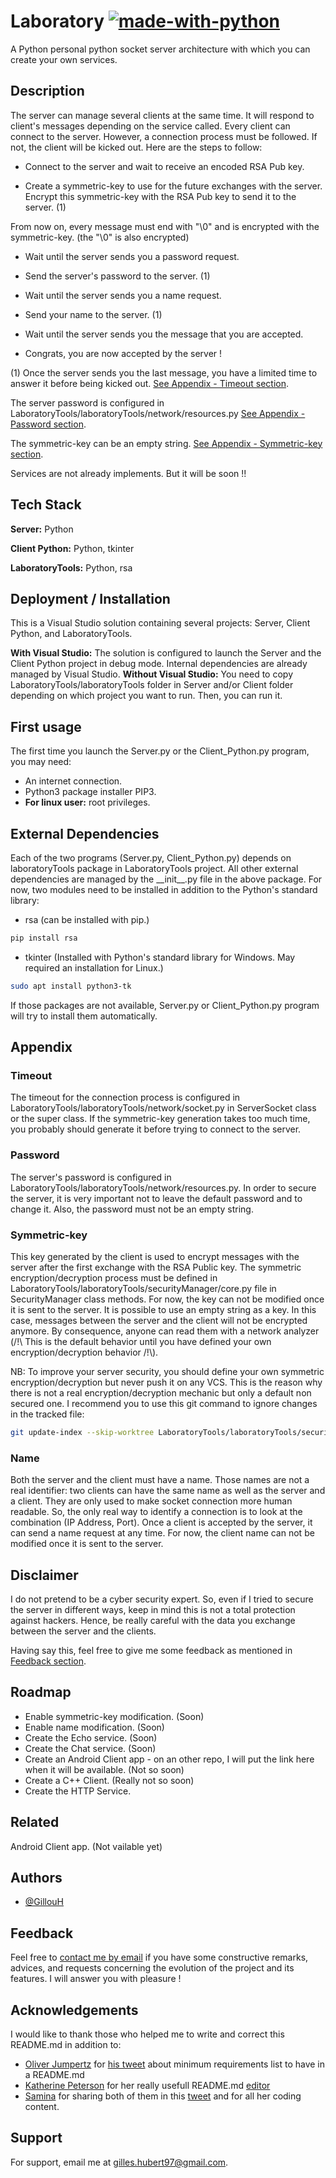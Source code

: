 # Laboratory [![made-with-python](https://img.shields.io/badge/Made%20with-Python-1f425f.svg)](https://www.python.org/)

A Python personal python socket server architecture with which you can create your own services.



## Description

The server can manage several clients at the same time. It will respond to client's messages depending on the service called.
Every client can connect to the server. However, a connection process must be followed. If not, the client will be kicked out. Here are the steps to follow:

 - Connect to the server and wait to receive an encoded RSA Pub key.

 - Create a symmetric-key to use for the future exchanges with the server. Encrypt this symmetric-key with the RSA Pub key to send it to the server. (1)

  From now on, every message must end with "\0" and is encrypted with the symmetric-key. (the "\0" is also encrypted)

 - Wait until the server sends you a password request.

 - Send the server's password to the server. (1)

 - Wait until the server sends you a name request.

 - Send your name to the server. (1)

 - Wait until the server sends you the message that you are accepted.

 - Congrats, you are now accepted by the server !

(1) Once the server sends you the last message, you have a limited time to answer it before being kicked out. [See Appendix - Timeout section](#timeout).

The server password is configured in LaboratoryTools/laboratoryTools/network/resources.py [See Appendix - Password section](#password).

The symmetric-key can be an empty string. [See Appendix - Symmetric-key section](#symmetric-key).

Services are not already implements. But it will be soon !!



## Tech Stack

**Server:** Python

**Client Python:** Python, tkinter

**LaboratoryTools:** Python, rsa



## Deployment / Installation

This is a Visual Studio solution containing several projects: Server, Client Python, and LaboratoryTools.

**With Visual Studio:** The solution is configured to launch the Server and the Client Python project in debug mode. Internal dependencies are already managed by Visual Studio.
**Without Visual Studio:** You need to copy LaboratoryTools/laboratoryTools folder in Server and/or Client folder depending on which project you want to run. Then, you can run it.



## First usage

The first time you launch the Server.py or the Client_Python.py program, you may need:
- An internet connection.
- Python3 package installer PIP3.
- **For linux user:** root privileges.



## External Dependencies

Each of the two programs (Server.py, Client_Python.py) depends on laboratoryTools package in LaboratoryTools project. All other external dependencies are managed by the \_\_init\_\_.py file in the above package. For now, two modules need to be installed in addition to the Python's standard library:

- rsa (can be installed with pip.)
```bash
pip install rsa
```

- tkinter (Installed with Python's standard library for Windows. May required an installation for Linux.)

```bash
sudo apt install python3-tk
```

If those packages are not available, Server.py or Client_Python.py program will try to install them automatically.



## Appendix


### Timeout
The timeout for the connection process is configured in LaboratoryTools/laboratoryTools/network/socket.py in ServerSocket class or the super class. If the symmetric-key generation takes too much time, you probably should generate it before trying to connect to the server.


### Password
The server's password is configured in LaboratoryTools/laboratoryTools/network/resources.py. In order to secure the server, it is very important not to leave the default password and to change it. Also, the password must not be an empty string.


### Symmetric-key
This key generated by the client is used to encrypt messages with the server after the first exchange with the RSA Public key. The symmetric encryption/decryption process must be defined in LaboratoryTools/laboratoryTools/securityManager/core.py file in SecurityManager class methods. For now, the key can not be modified once it is sent to the server. It is possible to use an empty string as a key. In this case, messages between the server and the client will not be encrypted anymore. By consequence, anyone can read them with a network analyzer (/!\ This is the default behavior until you have defined your own encryption/decryption behavior /!\\).

NB: To improve your server security, you should define your own symmetric encryption/decryption but never push it on any VCS. This is the reason why there is not a real encryption/decryption mechanic but only a default non secured one. I recommend you to use this git command to ignore changes in the tracked file:

```bash
git update-index --skip-worktree LaboratoryTools/laboratoryTools/securityManager/core.py
```


### Name

Both the server and the client must have a name. Those names are not a real identifier: two clients can have the same name as well as the server and a client. They are only used to make socket connection more human readable. So, the only real way to identify a connection is to look at the combination (IP Address, Port). Once a client is accepted by the server, it can send a name request at any time. For now, the client name can not be modified once it is sent to the server.



## Disclaimer

I do not pretend to be a cyber security expert. So, even if I tried to secure the server in different ways, keep in mind this is not a total protection against hackers. Hence, be really careful with the data you exchange between the server and the clients. 

Having say this, feel free to give me some feedback as mentioned in [Feedback section](#feedback).



## Roadmap

- Enable symmetric-key modification. (Soon)
- Enable name modification. (Soon)
- Create the Echo service. (Soon)
- Create the Chat service. (Soon)
- Create an Android Client app - on an other repo, I will put the link here when it will be available. (Not so soon)
- Create a C++ Client. (Really not so soon)
- Create the HTTP Service.



## Related

Android Client app. (Not vailable yet)



## Authors

- [@GillouH](https://www.github.com/GillouH)



## Feedback

Feel free to [contact me by email](#support) if you have some constructive remarks, advices, and requests concerning the evolution of the project and its features. I will answer you with pleasure !



## Acknowledgements
I would like to thank those who helped me to write and correct this README.md in addition to:
- [Oliver Jumpertz](https://twitter.com/oliverjumpertz) for [his tweet](https://twitter.com/oliverjumpertz/status/1425061034465845248) about minimum requirements list to have in a README.md
- [Katherine Peterson](https://twitter.com/katherinecodes) for her really usefull README.md [editor](https://readme.so/)
- [Samina](https://twitter.com/saminacodes) for sharing both of them in this [tweet](https://twitter.com/saminacodes/status/1425197925785763842) and for all her coding content.



## Support

For support, email me at gilles.hubert97@gmail.com.